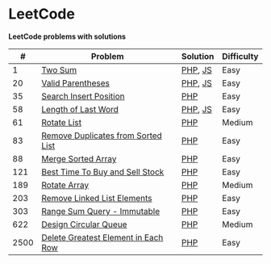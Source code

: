 # LeetCode
**LeetCode problems with solutions**

| #    | Problem                                                                                                | Solution                                                                                                                                                                                                     | Difficulty |
|------|--------------------------------------------------------------------------------------------------------|--------------------------------------------------------------------------------------------------------------------------------------------------------------------------------------------------------------|------------|
 | 1    | [Two Sum](https://leetcode.com/problems/two-sum)                                                       | [PHP](https://github.com/BakhadyrovF/leetcode/blob/master/src/problems/php/easy/two_sum.php), [JS](https://github.com/BakhadyrovF/leetcode/blob/master/src/problems/js/easy/twoSum.js)                       | Easy       |
 | 20   | [Valid Parentheses](https://leetcode.com/problems/valid-parentheses)                                   | [PHP](https://github.com/BakhadyrovF/leetcode/blob/master/src/problems/php/easy/valid_parentheses.php), [JS](https://github.com/BakhadyrovF/leetcode/blob/master/src/problems/js/easy/validParentheses.js)   | Easy       |
 | 35   | [Search Insert Position](https://leetcode.com/problems/search-insert-position)                         | [PHP](https://github.com/BakhadyrovF/leetcode/blob/master/src/problems/php/easy/search_insert_position.php)                                                                                                  | Easy       |
 | 58   | [Length of Last Word](https://leetcode.com/problems/length-of-last-word)                               | [PHP](https://github.com/BakhadyrovF/leetcode/blob/master/src/problems/php/easy/length_of_last_word.php), [JS](https://github.com/BakhadyrovF/leetcode/blob/master/src/problems/js/easy/lengthOfLastWord.js) | Easy       |
 | 61   | [Rotate List](https://leetcode.com/problems/rotate-list)                                               | [PHP](https://github.com/BakhadyrovF/leetcode/blob/master/src/problems/php/medium/rotate_list.php)                                                                                                           | Medium     |
 | 83   | [Remove Duplicates from Sorted List](https://leetcode.com/problems/remove-duplicates-from-sorted-list) | [PHP](https://github.com/BakhadyrovF/leetcode/blob/master/src/problems/php/easy/remove_duplicates_from_sorted_list.php)                                                                                      | Easy       |
 | 88   | [Merge Sorted Array](https://leetcode.com/problems/merge-sorted-array)                                 | [PHP](https://github.com/BakhadyrovF/leetcode/blob/master/src/problems/php/easy/merge_sorted_array.php)                                                                                                      | Easy       |
 | 121  | [Best Time To Buy and Sell Stock](https://leetcode.com/problems/best-time-to-buy-and-sell-stock)       | [PHP](https://github.com/BakhadyrovF/leetcode/blob/master/src/problems/php/easy/best_time_to_buy_and_sell_stock.php)                                                                                         | Easy       |
 | 189  | [Rotate Array](https://leetcode.com/problems/rotate-array)                                             | [PHP](https://github.com/BakhadyrovF/leetcode/blob/master/src/problems/php/medium/rotate_array.php)                                                                                                          | Medium     |
 | 203  | [Remove Linked List Elements](https://leetcode.com/problems/remove-linked-list-elements)               | [PHP](https://github.com/BakhadyrovF/leetcode/blob/master/src/problems/php/easy/remove_linked_list_elements.php)                                                                                             | Easy       |
 | 303  | [Range Sum Query - Immutable](https://leetcode.com/problems/range-sum-query-immutable)                 | [PHP](https://github.com/BakhadyrovF/leetcode/blob/master/src/problems/php/easy/range_sum_query_immutable.php)                                                                                               | Easy       |
 | 622  | [Design Circular Queue](https://leetcode.com/problems/design-circular-queue)                           | [PHP](https://github.com/BakhadyrovF/leetcode/blob/master/src/problems/php/medium/design_circular_queue.php)                                                                                                 | Medium     |
 | 2500 | [Delete Greatest Element in Each Row](https://leetcode.com/problems/delete-greatest-value-in-each-row) | [PHP](https://github.com/BakhadyrovF/leetcode/blob/master/src/problems/php/easy/delete_greatest_value_in_each_row.php)                                                                                       | Easy       |